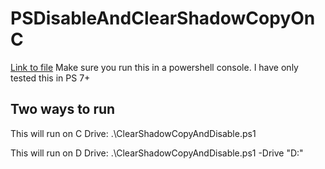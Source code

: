 # PSDisableAndClearShadowCopyOnC
 [Link to file](https://github.com/mrdatawolf/PSDisableAndClearShadowCopyOnC/raw/main/ClearCShadowCopyAndDisable.ps1)
Make sure you run this in a powershell console. I have only tested this in PS 7+

## Two ways to run
This will run on C Drive:
.\ClearShadowCopyAndDisable.ps1


This will run on D Drive:
.\ClearShadowCopyAndDisable.ps1 -Drive "D:"

<!-- Purpose:  Runs a set of lower level commands to flush the shadow buildup that can happen-->
<!-- INSTALL_COMMAND: curl -o ClearShadowCopyAndDisable.ps1 https://github.com/mrdatawolf/PSDisableAndClearShadowCopyOnC/raw/main/ClearShadowCopyAndDisable.ps1 -->
<!-- RUN_COMMAND: ClearShadowCopyAndDisable.ps1 -->